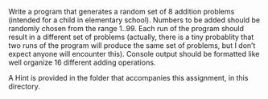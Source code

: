 Write a program that generates a random set of 8 addition problems (intended for a child in elementary school). 
Numbers to be added should be randomly chosen from the range 1..99. Each run of the program should result in a
different set of problems (actually, there is a tiny probablity that two runs of the program will produce the same
set of problems, but I don’t expect anyone will encounter this). Console output should be formatted like well organize 
16 different adding operations.

A Hint is provided in the folder that accompanies this assignment, in this directory.
